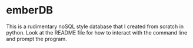 # emberDB
This is a rudimentary noSQL style database that I created from scratch in python. Look at the README file for how to interact with the command line and prompt the program.
